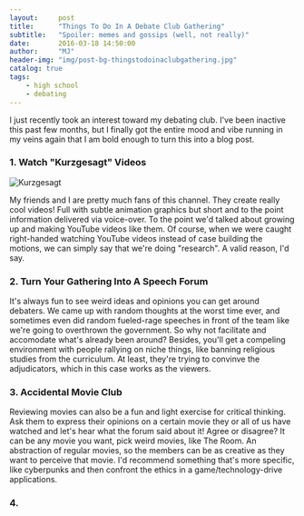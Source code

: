 ```yaml
---
layout:     post
title:      "Things To Do In A Debate Club Gathering"
subtitle:   "Spoiler: memes and gossips (well, not really)"
date:       2016-03-18 14:50:00
author:     "MJ"
header-img: "img/post-bg-thingstodoinaclubgathering.jpg"
catalog: true
tags:
    - high school
    - debating
---
```

I just recently took an interest toward my debating club. I've been inactive this past few months, but I finally got the entire mood and vibe running in my veins again that I am bold enough to turn this into a blog post.

### 1. Watch "Kurzgesagt" Videos
![Kurzgesagt](https://i0.wp.com/naibuzz.com/wp-content/uploads/2016/03/Kurzgesagt-In-A-Nutshell.png "Kurzgesagt")

My friends and I are pretty much fans of this channel. They create really cool videos! Full with subtle animation graphics but short and to the point information delivered via voice-over. To the point we'd talked about growing up and making YouTube videos like them. Of course, when we were caught right-handed watching YouTube videos instead of case building the motions, we can simply say that we're doing "research". A valid reason, I'd say.

### 2. Turn Your Gathering Into A Speech Forum
It's always fun to see weird ideas and opinions you can get around debaters. We came up with random thoughts at the worst time ever, and sometimes even did random fueled-rage speeches in front of the team like we're going to overthrown the government. So why not facilitate and accomodate what's already been around? Besides, you'll get a compeling environment with people rallying on niche things, like banning religious studies from the curriculum. At least, they're trying to convinve the adjudicators, which in this case works as the viewers.

### 3. Accidental Movie Club
Reviewing movies can also be a fun and light exercise for critical thinking. Ask them to express their opinions on a certain movie they or all of us have watched and let's hear what the forum said about it! Agree or disagree? It can be any movie you want, pick weird movies, like The Room. An abstraction of regular movies, so the members can be as creative as they want to perceive that movie. I'd recommend something that's more specific, like cyberpunks and then confront the ethics in a game/technology-drive applications.

### 4. 

